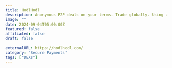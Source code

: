 ```yaml
---
title: HodlHodl
description: Anonymous P2P deals on your terms. Trade globally. Using any payment system. For any currency.
image: ""
date: 2024-09-04T05:00:00Z
featured: false
affiliated: false
draft: false

externalURL: https://hodlhodl.com/
category: "Secure Payments"
tags: ["DEXs"]
---
```

